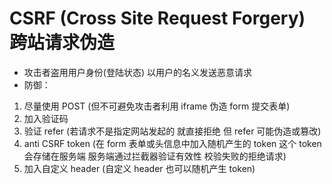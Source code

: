 # CSRF (Cross Site Request Forgery) 跨站请求伪造
- 攻击者盗用用户身份(登陆状态) 以用户的名义发送恶意请求
- 防御：
1. 尽量使用 POST  (但不可避免攻击者利用 iframe 伪造 form 提交表单)
2. 加入验证码
3. 验证 refer  (若请求不是指定网站发起的 就直接拒绝 但 refer 可能伪造或篡改)
4. anti CSRF token  (在 form 表单或头信息中加入随机产生的 token 这个 token 会存储在服务端 服务端通过拦截器验证有效性 校验失败的拒绝请求)
5. 加入自定义 header  (自定义 header 也可以随机产生 token)